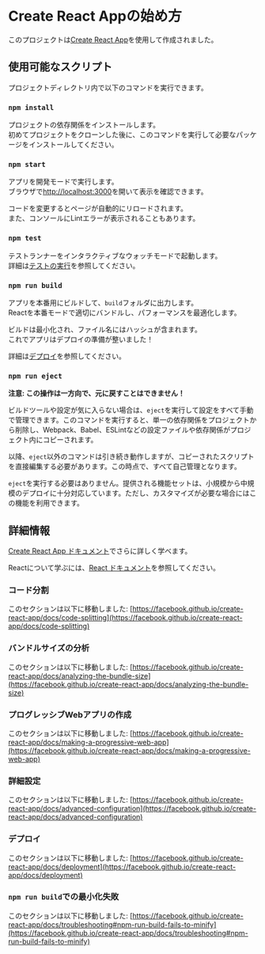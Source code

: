 # Create React Appの始め方

このプロジェクトは[Create React App](https://github.com/facebook/create-react-app)を使用して作成されました。

## 使用可能なスクリプト

プロジェクトディレクトリ内で以下のコマンドを実行できます。

### `npm install`

プロジェクトの依存関係をインストールします。  
初めてプロジェクトをクローンした後に、このコマンドを実行して必要なパッケージをインストールしてください。

### `npm start`

アプリを開発モードで実行します。  
ブラウザで[http://localhost:3000](http://localhost:3000)を開いて表示を確認できます。

コードを変更するとページが自動的にリロードされます。  
また、コンソールにLintエラーが表示されることもあります。

### `npm test`

テストランナーをインタラクティブなウォッチモードで起動します。  
詳細は[テストの実行](https://facebook.github.io/create-react-app/docs/running-tests)を参照してください。

### `npm run build`

アプリを本番用にビルドして、`build`フォルダに出力します。  
Reactを本番モードで適切にバンドルし、パフォーマンスを最適化します。

ビルドは最小化され、ファイル名にはハッシュが含まれます。  
これでアプリはデプロイの準備が整いました！

詳細は[デプロイ](https://facebook.github.io/create-react-app/docs/deployment)を参照してください。

### `npm run eject`

**注意: この操作は一方向で、元に戻すことはできません！**

ビルドツールや設定が気に入らない場合は、`eject`を実行して設定をすべて手動で管理できます。このコマンドを実行すると、単一の依存関係をプロジェクトから削除し、Webpack、Babel、ESLintなどの設定ファイルや依存関係がプロジェクト内にコピーされます。

以降、`eject`以外のコマンドは引き続き動作しますが、コピーされたスクリプトを直接編集する必要があります。この時点で、すべて自己管理となります。

`eject`を実行する必要はありません。提供される機能セットは、小規模から中規模のデプロイに十分対応しています。ただし、カスタマイズが必要な場合にはこの機能を利用できます。

## 詳細情報

[Create React App ドキュメント](https://facebook.github.io/create-react-app/docs/getting-started)でさらに詳しく学べます。

Reactについて学ぶには、[React ドキュメント](https://reactjs.org/)を参照してください。

### コード分割

このセクションは以下に移動しました: [https://facebook.github.io/create-react-app/docs/code-splitting](https://facebook.github.io/create-react-app/docs/code-splitting)

### バンドルサイズの分析

このセクションは以下に移動しました: [https://facebook.github.io/create-react-app/docs/analyzing-the-bundle-size](https://facebook.github.io/create-react-app/docs/analyzing-the-bundle-size)

### プログレッシブWebアプリの作成

このセクションは以下に移動しました: [https://facebook.github.io/create-react-app/docs/making-a-progressive-web-app](https://facebook.github.io/create-react-app/docs/making-a-progressive-web-app)

### 詳細設定

このセクションは以下に移動しました: [https://facebook.github.io/create-react-app/docs/advanced-configuration](https://facebook.github.io/create-react-app/docs/advanced-configuration)

### デプロイ

このセクションは以下に移動しました: [https://facebook.github.io/create-react-app/docs/deployment](https://facebook.github.io/create-react-app/docs/deployment)

### `npm run build`での最小化失敗

このセクションは以下に移動しました: [https://facebook.github.io/create-react-app/docs/troubleshooting#npm-run-build-fails-to-minify](https://facebook.github.io/create-react-app/docs/troubleshooting#npm-run-build-fails-to-minify)